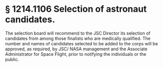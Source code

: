# § 1214.1106   Selection of astronaut candidates.

The selection board will recommend to the JSC Director its selection of candidates from among those finalists who are medically qualified. The number and names of candidates selected to be added to the corps will be approved, as required, by JSC/ NASA management and the Associate Administrator for Space Flight, prior to notifying the individuals or the public.





